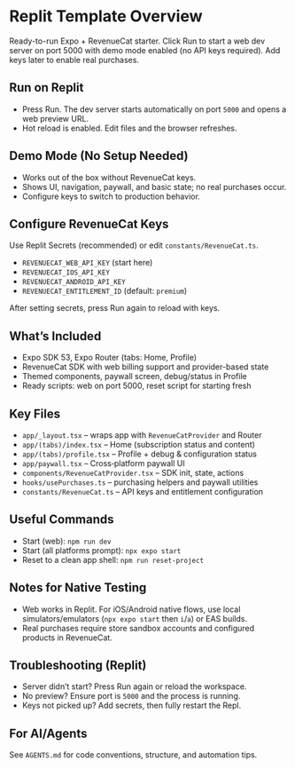 # Replit Template Overview

Ready-to-run Expo + RevenueCat starter. Click Run to start a web dev server on port 5000 with demo mode enabled (no API keys required). Add keys later to enable real purchases.

## Run on Replit
- Press Run. The dev server starts automatically on port `5000` and opens a web preview URL.
- Hot reload is enabled. Edit files and the browser refreshes.

## Demo Mode (No Setup Needed)
- Works out of the box without RevenueCat keys.
- Shows UI, navigation, paywall, and basic state; no real purchases occur.
- Configure keys to switch to production behavior.

## Configure RevenueCat Keys
Use Replit Secrets (recommended) or edit `constants/RevenueCat.ts`.
- `REVENUECAT_WEB_API_KEY` (start here)
- `REVENUECAT_IOS_API_KEY`
- `REVENUECAT_ANDROID_API_KEY`
- `REVENUECAT_ENTITLEMENT_ID` (default: `premium`)

After setting secrets, press Run again to reload with keys.

## What’s Included
- Expo SDK 53, Expo Router (tabs: Home, Profile)
- RevenueCat SDK with web billing support and provider-based state
- Themed components, paywall screen, debug/status in Profile
- Ready scripts: web on port 5000, reset script for starting fresh

## Key Files
- `app/_layout.tsx` – wraps app with `RevenueCatProvider` and Router
- `app/(tabs)/index.tsx` – Home (subscription status and content)
- `app/(tabs)/profile.tsx` – Profile + debug & configuration status
- `app/paywall.tsx` – Cross‑platform paywall UI
- `components/RevenueCatProvider.tsx` – SDK init, state, actions
- `hooks/usePurchases.ts` – purchasing helpers and paywall utilities
- `constants/RevenueCat.ts` – API keys and entitlement configuration

## Useful Commands
- Start (web): `npm run dev`
- Start (all platforms prompt): `npx expo start`
- Reset to a clean app shell: `npm run reset-project`

## Notes for Native Testing
- Web works in Replit. For iOS/Android native flows, use local simulators/emulators (`npx expo start` then `i`/`a`) or EAS builds.
- Real purchases require store sandbox accounts and configured products in RevenueCat.

## Troubleshooting (Replit)
- Server didn’t start? Press Run again or reload the workspace.
- No preview? Ensure port is `5000` and the process is running.
- Keys not picked up? Add secrets, then fully restart the Repl.

## For AI/Agents
See `AGENTS.md` for code conventions, structure, and automation tips.
